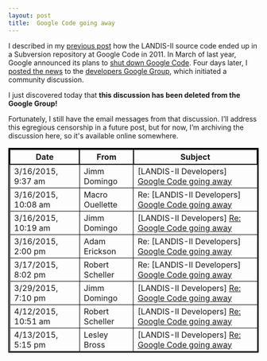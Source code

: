 ```yaml
---
layout: post
title:  Google Code going away
---
```


I described in my [previous post][] how the LANDIS-II source code ended up in a Subversion repository at Google Code in 2011.
In March of last year, Google announced its plans to [shut down Google Code][].
Four days later, I [posted the news][] to the [developers Google Group][], which initiated a community discussion.

[previous post]: /2016/07/21/provenance-lost/
[shut down Google Code]: http://google-opensource.blogspot.com/2015/03/farewell-to-google-code.html
[posted the news]: /email/2015-03-16_JD_1.pdf
[developers Google group]: https://groups.google.com/forum/#!forum/landis-ii-developers

I just discovered today that __this discussion has been deleted from the Google Group!__

Fortunately, I still have the email messages from that discussion.
I’ll address this egregious censorship in a future post, but for now, I’m archiving the discussion here, so it's available online somewhere.

<style>
table{
    border-collapse: collapse;
    border-spacing: 0;
    border:2px solid #000000;
}

th{
    border:2px solid #000000;
}

td{
    border:1px solid #000000;
    padding: 3px 8px;
}
</style>

Date                | From            | Subject
------------------- | --------------- | -------
3/16/2015, 9:37 am  | Jimm Domingo    | [LANDIS-II Developers] [Google Code going away][mesg 1]
3/16/2015, 10:08 am | Macro Ouellette |   Re: [LANDIS-II Developers] [Google Code going away][mesg 2]
3/16/2015, 10:19 am | Jimm Domingo    |   [LANDIS-II Developers] [Re: Google Code going away][mesg 3]
3/16/2015, 2:00 pm  | Adam Erickson   |   Re: [LANDIS-II Developers] [Google Code going away][mesg 4]
3/17/2015, 8:02 pm  | Robert Scheller |   Re: [LANDIS-II Developers] [Google Code going away][mesg 5]
3/29/2015, 7:10 pm  | Jimm Domingo    |   [LANDIS-II Developers] [Re: Google Code going away][mesg 6]
4/12/2015, 10:51 am | Robert Scheller |   [LANDIS-II Developers] [Re: Google Code going away][mesg 7]
4/13/2015, 5:15 pm  | Lesley Bross    |     [LANDIS-II Developers] [Re: Google Code going away][mesg 8]

[mesg 1]: /email/2015-03-16_JD_1.pdf
[mesg 2]: /email/2015-03-16_MO.pdf
[mesg 3]: /email/2015-03-16_JD_2.pdf
[mesg 4]: /email/2015-03-16_AE.pdf
[mesg 5]: /email/2015-03-17_RS.pdf
[mesg 6]: /email/2015-03-29_JD.pdf
[mesg 7]: /email/2015-04-12_RS.pdf
[mesg 8]: /email/2015-04-13_LB.pdf

